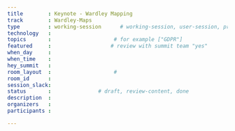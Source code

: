 ```yaml
---
title        : Keynote - Wardley Mapping
track        : Wardley-Maps
type         : working-session      # working-session, user-session, product-session
technology   :
topics       :                    # for example ["GDPR"]
featured     :                   # review with summit team "yes"
when_day     : 
when_time    : 
hey_summit   : 
room_layout  :                    #
room_id      : 
session_slack: 
status       :               # draft, review-content, done
description  :
organizers   : 
participants :

---
```


